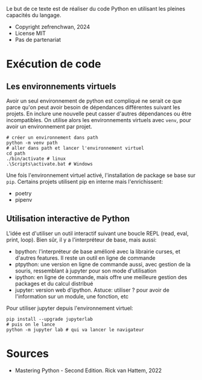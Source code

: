 Le but de ce texte est de réaliser du code Python en utilisant les pleines capacités du langage. 

* Copyright zefrenchwan, 2024
* License MIT 
* Pas de partenariat

# Exécution de code 


## Les environnements virtuels 
Avoir un seul environnement de python est compliqué ne serait ce que parce qu'on peut avoir besoin de dépendances différentes suivant les projets. 
En inclure une nouvelle peut casser d'autres dépendances ou être incompatibles. 
On utilise alors les environnements virtuels avec `venv`, pour avoir un environnement par projet. 

```
# créer un environnement dans path 
python -m venv path 
# aller dans path et lancer l'environnement virtuel 
cd path 
./bin/activate # linux  
.\Scripts\activate.bat # Windows 
```


Une fois l'environnement virtuel activé, l'installation de package se base sur `pip`. 
Certains projets utilisent pip en interne mais l'enrichissent: 
* poetry 
* pipenv 

## Utilisation interactive de Python 

L'idée est d'utiliser un outil interactif suivant une boucle REPL (read, eval, print, loop). 
Bien sûr, il y a l'interpréteur de base, mais aussi: 
* bpython: l'interpréteur de base amélioré avec la librairie curses, et d'autres features. Il reste un outil en ligne de commande 
* ptpython: une version en ligne de commande aussi, avec gestion de la souris, ressemblant à jupyter pour son mode d'utilisation 
* ipython: en ligne de commande, mais offre une meilleure gestion des packages et du calcul distribué
* jupyter: version web d'ipython. Astuce: utiliser ? pour avoir de l'information sur un module, une fonction, etc


Pour utiliser jupyter depuis l'environnement virtuel: 

```
pip install --upgrade jupyterlab
# puis on le lance 
python -m jupyter lab # qui va lancer le navigateur
```



# Sources

* Mastering Python - Second Edition. Rick van Hattem, 2022